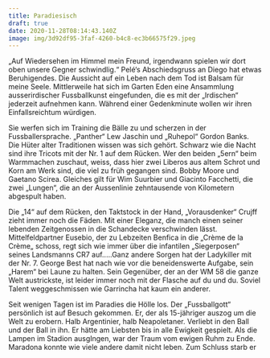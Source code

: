 ```yaml
---
title: Paradiesisch
draft: true
date: 2020-11-28T08:14:43.140Z
image: img/3d92df95-3faf-4260-b4c8-ec3b66575f29.jpeg
---
```

„Auf Wiedersehen im Himmel mein Freund, irgendwann spielen wir dort oben unsere Gegner schwindlig.“ Pelé‘s Abschiedsgruss an Diego hat etwas Beruhigendes. Die Aussicht auf ein Leben nach dem Tod ist Balsam für meine Seele. Mittlerweile hat sich im Garten Eden eine Ansammlung ausserirdischer Fussballkunst eingefunden, die es mit der „Irdischen“ jederzeit aufnehmen kann. Während einer Gedenkminute wollen wir ihren Einfallsreichtum würdigen.

Sie werfen sich im Training die Bälle zu und scherzen in der Fussballersprache. „Panther“ Lew Jaschin und „Ruhepol“ Gordon Banks. Die Hüter alter Traditionen wissen was sich gehört. Schwarz wie die Nacht sind ihre Tricots mit der Nr. 1 auf dem Rücken. Wer den beiden „5ern“ beim Warmmachen zuschaut, weiss, dass hier zwei Liberos aus altem Schrot und Korn am Werk sind, die viel zu früh gegangen sind. Bobby Moore und Gaetano Scirea. Gleiches gilt für Wim Suurbier und Giacinto Facchetti, die zwei „Lungen“, die an der  Aussenlinie zehntausende von Kilometern abgespult haben. 

Die „14“ auf dem Rücken, den Taktstock in der Hand, „Vorausdenker“ Crujff zieht immer noch die Fäden. Mit einer Eleganz, die manch einen seiner lebenden  Zeitgenossen in die Schandecke verschwinden lässt. Mittelfeldpartner Eusebio, der zu Lebzeiten Benfica in die „Crème de la Crème„ schoss, regt sich wie immer über die infantilen „Siegerposen“ seines Landsmanns CR7 auf.....Ganz andere Sorgen hat der Ladykiller mit der Nr. 7. George Best hat nach wie vor die beneidenswerte Aufgabe, sein „Harem“ bei Laune zu halten. Sein Gegenüber, der an der WM 58 die ganze Welt austrickste, ist leider immer noch mit der Flasche auf du und du. Soviel Talent weggeschmissen wie Garrincha hat kaum ein anderer.

Seit wenigen Tagen ist im Paradies die Hölle los. Der „Fussballgott“ persönlich ist auf Besuch gekommen. Er, der als 15-jähriger auszog um die Welt zu erobern. Halb Argentinier, halb Neapoletaner. Verliebt in den Ball und der Ball in ihn. Er hätte am Liebsten bis in alle Ewigkeit gespielt. Als die Lampen im Stadion ausgIngen, war der Traum vom ewigen Ruhm zu Ende. Maradona konnte wie viele andere damit nicht leben. Zum Schluss starb er